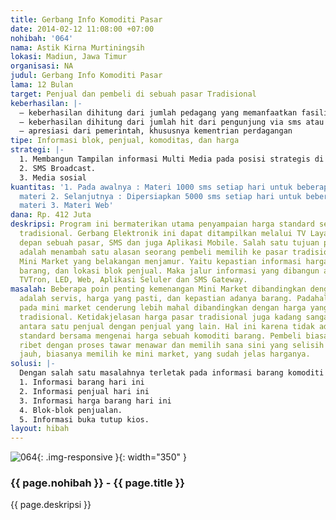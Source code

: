 ```yaml
---
title: Gerbang Info Komoditi Pasar
date: 2014-02-12 11:08:00 +07:00
nohibah: '064'
nama: Astik Kirna Murtiningsih
lokasi: Madiun, Jawa Timur
organisasi: NA
judul: Gerbang Info Komoditi Pasar
lama: 12 Bulan
target: Penjual dan pembeli di sebuah pasar Tradisional
keberhasilan: |-
  – keberhasilan dihitung dari jumlah pedagang yang memanfaatkan fasilitas gerbang itu, diatas 60% pedagang pasar dinyatakan berhasil.
  – keberhasilan dihitung dari jumlah hit dari pengunjung via sms atau aplikasi mobile, yang request terkait harga barang hari ini
  – apresiasi dari pemerintah, khususnya kementrian perdagangan
tipe: Informasi blok, penjual, komoditas, dan harga
strategi: |-
  1. Membangun Tampilan informasi Multi Media pada posisi strategis di pasar tradisional
  2. SMS Broadcast.
  3. Media sosial
kuantitas: '1. Pada awalnya : Materi 1000 sms setiap hari untuk beberapa kategori
  materi 2. Selanjutnya : Dipersiapkan 5000 sms setiap hari untuk beberapa kategori
  materi 3. Materi Web'
dana: Rp. 412 Juta
deskripsi: Program ini bermaterikan utama penyampaian harga standard sebuah pasar
  tradisional. Gerbang Elektronik ini dapat ditampilkan melalui TV Layar Lebar di
  depan sebuah pasar, SMS dan juga Aplikasi Mobile. Salah satu tujuan program ini
  adalah menambah satu alasan seorang pembeli memilih ke pasar tradisional daripada
  Mini Market yang belakangan menjamur. Yaitu kepastian informasi harga, ketersediaan
  barang, dan lokasi blok penjual. Maka jalur informasi yang dibangun akan berbasis
  TVTron, LED, Web, Aplikasi Seluler dan SMS Gateway.
masalah: Beberapa poin penting kemenangan Mini Market dibandingkan dengan pasar Tradisional
  adalah servis, harga yang pasti, dan kepastian adanya barang. Padahal biasanya harga
  pada mini market cenderung lebih mahal dibandingkan dengan harga yang ada di pasar
  tradisional. Ketidakjelasan harga pasar tradisional juga kadang sangat berbeda jauh
  antara satu penjual dengan penjual yang lain. Hal ini karena tidak adanya satu informasi
  standard bersama mengenai harga sebuah komoditi barang. Pembeli biasanya ketimbang
  ribet dengan proses tawar menawar dan memilih sana sini yang selisih harganya cukup
  jauh, biasanya memilih ke mini market, yang sudah jelas harganya.
solusi: |-
  Dengan salah satu masalahnya terletak pada informasi barang komoditi jualan, maka dirancang sebuah sistem Gerbang Elektronik Pasar, dengan data-data harga rata-rata dari komoditi barang. Tentu hal ini dimulai dari penjual yang mau melakukan lebih dulu. Pada program ini dirancang pembangunan sebuah server yang dikelola oleh pengelola pasar atau perusahaan limpahannya, yang berfiturkan :
  1. Informasi barang hari ini
  2. Informasi penjual hari ini
  3. Informasi harga barang hari ini
  4. Blok-blok penjualan.
  5. Informasi buka tutup kios.
layout: hibah
---
```


![064](/static/img/hibahcms/064.png){: .img-responsive }{: width="350" }

### {{ page.nohibah }} - {{ page.title }}

{{ page.deskripsi }}
